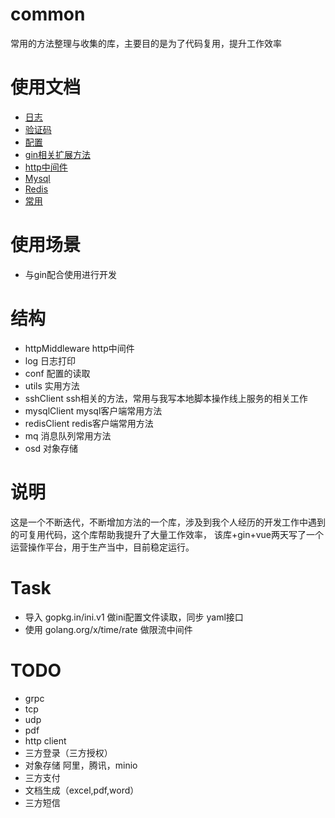 # common
常用的方法整理与收集的库，主要目的是为了代码复用，提升工作效率

# 使用文档

- [日志](log/README.md) 
- [验证码](captcha/README.md)
- [配置](conf/README.md)
- [gin相关扩展方法](ginHelper/README.md)
- [http中间件](httpMiddleware/README.md)
- [Mysql](mysqlClient/README.md)
- [Redis](redisClient/README.md)
- [常用](utils/README.md)

# 使用场景
- 与gin配合使用进行开发

# 结构
- httpMiddleware    http中间件
- log       日志打印
- conf      配置的读取
- utils     实用方法
- sshClient       ssh相关的方法，常用与我写本地脚本操作线上服务的相关工作
- mysqlClient     mysql客户端常用方法
- redisClient     redis客户端常用方法
- mq              消息队列常用方法
- osd             对象存储


# 说明
这是一个不断迭代，不断增加方法的一个库，涉及到我个人经历的开发工作中遇到的可复用代码，这个库帮助我提升了大量工作效率，
该库+gin+vue两天写了一个运营操作平台，用于生产当中，目前稳定运行。


# Task
- 导入 gopkg.in/ini.v1 做ini配置文件读取，同步 yaml接口
- 使用 golang.org/x/time/rate 做限流中间件


# TODO
- grpc
- tcp
- udp
- pdf
- http client
- 三方登录（三方授权）
- 对象存储 阿里，腾讯，minio
- 三方支付
- 文档生成（excel,pdf,word）
- 三方短信